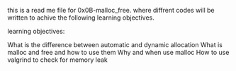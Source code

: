 this is a read  me file for 0x0B-malloc_free. where diffrent codes will be written to achive the following learning objectives.

learning objectives:

What is the difference between automatic and dynamic allocation
What is malloc and free and how to use them
Why and when use malloc
How to use valgrind to check for memory leak
